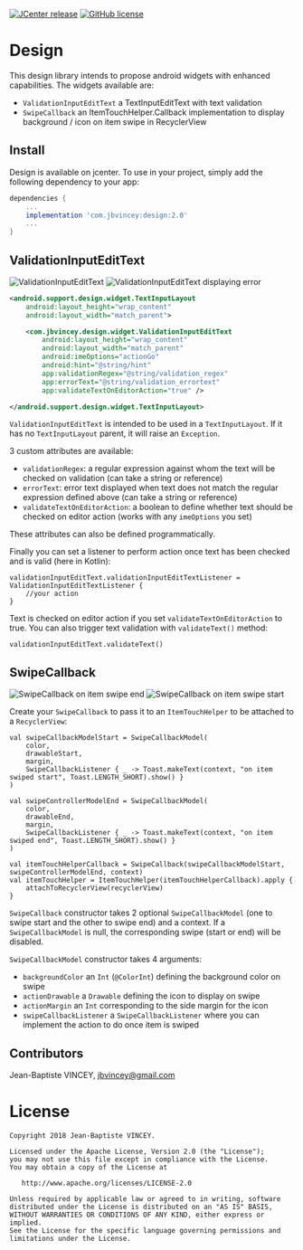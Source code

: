 [![JCenter release](https://img.shields.io/badge/jcenter-2.0-blue.svg?style=flat)](https://bintray.com/jbvincey/maven/Design)
[![GitHub license](https://img.shields.io/badge/license-Apache%20License%202.0-blue.svg?style=flat)](http://www.apache.org/licenses/LICENSE-2.0)

Design
=======

This design library intends to propose android widgets with enhanced capabilities. The widgets available are:
 * `ValidationInputEditText` a TextInputEditText with text validation
 * `SwipeCallback` an ItemTouchHelper.Callback implementation to display background / icon on item swipe in RecyclerView

## Install

Design is available on jcenter. To use in your project, simply add the following dependency to your app:
```gradle
dependencies {
    ...
    implementation 'com.jbvincey:design:2.0'
    ...
}
```

## ValidationInputEditText

![ValidationInputEditText](assets/design_sample1.png?raw=true)
![ValidationInputEditText displaying error](assets/design_sample2.png?raw=true)

```xml
<android.support.design.widget.TextInputLayout
    android:layout_height="wrap_content"
    android:layout_width="match_parent">

    <com.jbvincey.design.widget.ValidationInputEditText
        android:layout_height="wrap_content"
        android:layout_width="match_parent"
        android:imeOptions="actionGo"
        android:hint="@string/hint"
        app:validationRegex="@string/validation_regex" 
        app:errorText="@string/validation_errortext"
        app:validateTextOnEditorAction="true" />

</android.support.design.widget.TextInputLayout>

```

`ValidationInputEditText` is intended to be used in a `TextInputLayout`. If it has no `TextInputLayout` parent, it will raise an `Exception`.

3 custom attributes are available:
 * `validationRegex`: a regular expression against whom the text will be checked on validation (can take a string or reference)
 * `errorText`: error text displayed when text does not match the regular expression defined above (can take a string or reference)
 * `validateTextOnEditorAction`: a boolean to define whether text should be checked on editor action (works with any `imeOptions` you set)

These attributes can also be defined programmatically.

Finally you can set a listener to perform action once text has been checked and is valid (here in Kotlin):
```
validationInputEditText.validationInputEditTextListener = ValidationInputEditTextListener {
    //your action
}
```

Text is checked on editor action if you set `validateTextOnEditorAction` to true. You can also trigger text validation with `validateText()` method:
```
validationInputEditText.validateText()
```

## SwipeCallback

![SwipeCallback on item swipe end](assets/design_sample3.png?raw=true)
![SwipeCallback on item swipe start](assets/design_sample4.png?raw=true)

Create your `SwipeCallback` to pass it to an `ItemTouchHelper` to be attached to a `RecyclerView`:
```
val swipeCallbackModelStart = SwipeCallbackModel(
    color,
    drawableStart,
    margin,
    SwipeCallbackListener { _ -> Toast.makeText(context, "on item swiped start", Toast.LENGTH_SHORT).show() }
)

val swipeControllerModelEnd = SwipeCallbackModel(
    color,
    drawableEnd,
    margin,
    SwipeCallbackListener { _ -> Toast.makeText(context, "on item swiped end", Toast.LENGTH_SHORT).show() }
)

val itemTouchHelperCallback = SwipeCallback(swipeCallbackModelStart, swipeControllerModelEnd, context)
val itemTouchHelper = ItemTouchHelper(itemTouchHelperCallback).apply {
    attachToRecyclerView(recyclerView)
}
```

`SwipeCallback` constructor takes 2 optional `SwipeCallbackModel` (one to swipe start and the other to swipe end) and a context.
If a `SwipeCallbackModel` is null, the corresponding swipe (start or end) will be disabled.

`SwipeCallbackModel` constructor takes 4 arguments:
 * `backgroundColor` an `Int` (`@ColorInt`) defining the background color on swipe
 * `actionDrawable` a `Drawable` defining the icon to display on swipe
 * `actionMargin` an `Int` corresponding to the side margin for the icon
 * `swipeCallbackListener` a `SwipeCallbackListener` where you can implement the action to do once item is swiped

## Contributors

Jean-Baptiste VINCEY, jbvincey@gmail.com


License
=======

    Copyright 2018 Jean-Baptiste VINCEY.

    Licensed under the Apache License, Version 2.0 (the "License");
    you may not use this file except in compliance with the License.
    You may obtain a copy of the License at

       http://www.apache.org/licenses/LICENSE-2.0

    Unless required by applicable law or agreed to in writing, software
    distributed under the License is distributed on an "AS IS" BASIS,
    WITHOUT WARRANTIES OR CONDITIONS OF ANY KIND, either express or implied.
    See the License for the specific language governing permissions and
    limitations under the License.

